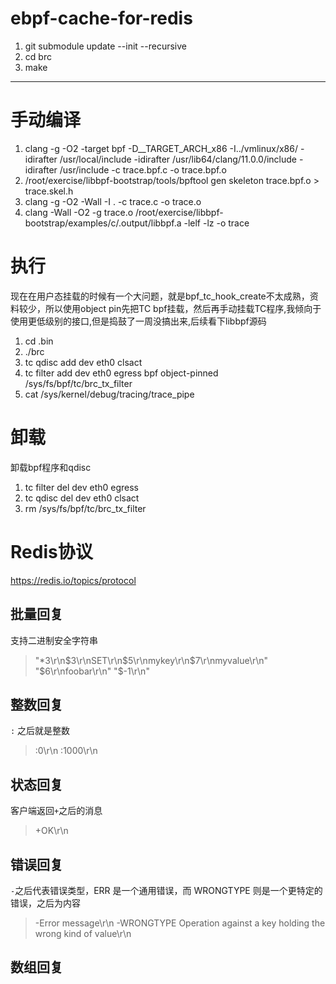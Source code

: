 # ebpf-cache-for-redis

1. git submodule update --init --recursive  
2. cd brc 
3. make


---
# 手动编译

1. clang -g -O2 -target bpf -D__TARGET_ARCH_x86 -I../vmlinux/x86/ -idirafter /usr/local/include -idirafter /usr/lib64/clang/11.0.0/include -idirafter /usr/include  -c trace.bpf.c -o trace.bpf.o 
2. /root/exercise/libbpf-bootstrap/tools/bpftool gen skeleton trace.bpf.o > trace.skel.h 
3. clang -g -O2 -Wall -I . -c trace.c -o trace.o 
4. clang -Wall -O2 -g trace.o /root/exercise/libbpf-bootstrap/examples/c/.output/libbpf.a  -lelf -lz -o trace  

# 执行
现在在用户态挂载的时候有一个大问题，就是bpf_tc_hook_create不太成熟，资料较少，所以使用object pin先把TC bpf挂载，然后再手动挂载TC程序,我倾向于使用更低级别的接口,但是捣鼓了一周没搞出来,后续看下libbpf源码
1. cd .bin
2. ./brc
3. tc qdisc add dev eth0 clsact 
4. tc filter add dev eth0 egress bpf object-pinned /sys/fs/bpf/tc/brc_tx_filter
5. cat /sys/kernel/debug/tracing/trace_pipe

# 卸载
卸载bpf程序和qdisc
1. tc filter del dev eth0 egress 
2. tc qdisc del dev eth0 clsact
3. rm /sys/fs/bpf/tc/brc_tx_filter

# Redis协议
https://redis.io/topics/protocol
## 批量回复
支持二进制安全字符串
> "*3\r\n$3\r\nSET\r\n$5\r\nmykey\r\n$7\r\nmyvalue\r\n"
> "$6\r\nfoobar\r\n"
> "$-1\r\n"

## 整数回复
`:` 之后就是整数
> :0\r\n
> :1000\r\n


## 状态回复
客户端返回`+`之后的消息
> +OK\r\n

## 错误回复
`-`之后代表错误类型，ERR 是一个通用错误，而 WRONGTYPE 则是一个更特定的错误，之后为内容
> -Error message\r\n
> -WRONGTYPE Operation against a key holding the wrong kind of value\r\n

## 数组回复